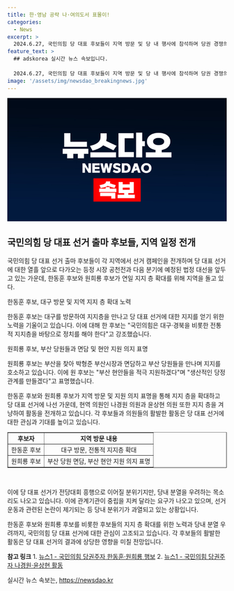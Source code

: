 ```yaml
---
title: 한·영남 공략 나·여의도서 표몰이!
categories:
  - News
excerpt: >
  2024.6.27, 국민의힘 당 대표 후보들이 지역 방문 및 당 내 행사에 참석하며 당권 경쟁의 치열함을 드러냈다. 한동훈 후보는 대구 지지층 공략을 위해 당협 사무실을 찾았고, 나경원 의원은 전국장애인부모연대 행진에 참석했다. 원희룡 후보는 부산에서 지지자들을 만나며 부산 시장과 면담했다. 이에 대한 당내 분열 우려와 선거운동 관련 논란으로 당규 집행을 당부하는 목소리도 나오고 있다. 현역 의원들은 각 지역에서 표심을 확보하기 위해 활발한 활동을 벌이고 있으며, 당 내에서는 단일화 추진과 관련해 정치 공학 논쟁이 펼쳐지고 있다.
feature_text: >
  ## adskorea 실시간 뉴스 속보입니다.

  2024.6.27, 국민의힘 당 대표 후보들이 지역 방문 및 당 내 행사에 참석하며 당권 경쟁의 치열함을 드러냈다. 한동훈 후보는 대구 지지층 공략을 위해 당협 사무실을 찾았고, 나경원 의원은 전국장애인부모연대 행진에 참석했다. 원희룡 후보는 부산에서 지지자들을 만나며 부산 시장과 면담했다. 이에 대한 당내 분열 우려와 선거운동 관련 논란으로 당규 집행을 당부하는 목소리도 나오고 있다. 현역 의원들은 각 지역에서 표심을 확보하기 위해 활발한 활동을 벌이고 있으며, 당 내에서는 단일화 추진과 관련해 정치 공학 논쟁이 펼쳐지고 있다.
image: '/assets/img/newsdao_breakingnews.jpg'
---
```


<p><img src="/assets/img/newsdao_breakingnews.jpg" alt="adskorea 속보" /></p>

<h2 data-ke-size="size26">국민의힘 당 대표 선거 출마 후보들, 지역 일정 전개</h2>

<p>국민의힘 당 대표 선거 출마 후보들이 각 지역에서 선거 캠페인을 전개하며 당 대표 선거에 대한 열흘 앞으로 다가오는 등정 시장 공천전과 다음 분기에 예정된 법정 대선을 앞두고 있는 가운데, 한동훈 후보와 원희룡 후보가 연일 지지 층 확대를 위해 지역을 돌고 있다.</p>

<p data-ke-size="size16">한동훈 후보, 대구 방문 및 지역 지지 층 확대 노력</p>

<p>한동훈 후보는 대구를 방문하여 지지층을 만나고 당 대표 선거에 대한 지지를 얻기 위한 노력을 기울이고 있습니다. 이에 대해 한 후보는 "국민의힘은 대구·경북을 비롯한 전통적 지지층을 바탕으로 정치를 해야 한다"고 강조했습니다.</p>

<p data-ke-size="size16">원희룡 후보, 부산 당원들과 면담 및 현안 지원 의지 표명</p>

<p>원희룡 후보는 부산을 찾아 박형준 부산시장과 면담하고 부산 당원들을 만나며 지지를 호소하고 있습니다. 이에 원 후보는 "부산 현안들을 적극 지원하겠다"며 "생산적인 당정 관계를 만들겠다"고 표명했습니다.</p>

<p>한동훈 후보와 원희룡 후보가 지역 방문 및 지원 의지 표명을 통해 지지 층을 확대하고 당 대표 선거에 나선 가운데, 현역 의원인 나경원 의원과 윤상현 의원 또한 지지 층을 겨냥하여 활동을 전개하고 있습니다. 각 후보들과 의원들의 활발한 활동은 당 대표 선거에 대한 관심과 기대를 높이고 있습니다.
<br></p>

<table style="width: 100%;" border="1">
<tbody>
<tr>
<td style="text-align: center; height: 17px;"><b>후보자</b></td>
<td style="text-align: center; height: 17px;"><b>지역 방문 내용</b></td>
</tr>
<tr>
<td style="text-align: center; height: 17px;">한동훈 후보</td>
<td style="text-align: center; height: 17px;">대구 방문, 전통적 지지층 확대</td>
</tr>
<tr>
<td style="text-align: center; height: 17px;">원희룡 후보</td>
<td style="text-align: center; height: 17px;">부산 당원 면담, 부산 현안 지원 의지 표명</td>
</tr>
</tbody>
</table>

<p><br></p>

<p>이에 당 대표 선거가 전당대회 흥행으로 이어질 분위기지만, 당내 분열을 우려하는 목소리도 나오고 있습니다. 이에 관계기관이 중립을 지켜 달라는 요구가 나오고 있으며, 선거운동과 관련된 논란이 제기되는 등 당내 분위기가 과열되고 있는 상황입니다.</p>

<p>한동훈 후보와 원희룡 후보를 비롯한 후보들의 지지 층 확대를 위한 노력과 당내 분열 우려까지, 국민의힘 당 대표 선거에 대한 관심이 고조되고 있습니다. 각 후보들의 활발한 활동은 당 대표 선거의 결과에 상당한 영향을 미칠 전망입니다.</p>

<p><strong>참고 링크</strong>
1. <a href="https://www.news1.kr/articles/?4503909">뉴스1 - 국민의힘 당권주자 한동훈·원희룡 행보</a>
2. <a href="https://www.news1.kr/articles/?4503910">뉴스1 - 국민의힘 당권주자 나경원·윤상현 활동</a></p>
실시간 뉴스 속보는, <a href="https://newsdao.kr" rel="dofollow">https://newsdao.kr</a>


